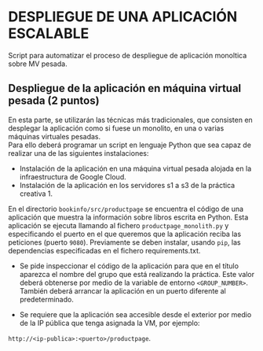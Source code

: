 # DESPLIEGUE DE UNA APLICACIÓN ESCALABLE

Script para automatizar el proceso de despliegue de aplicación monoltica sobre MV pesada. 

## **Despliegue de la aplicación en máquina virtual pesada  (2 puntos)**
En  esta  parte,  se  utilizarán  las  técnicas  más  tradicionales,  que  consisten  en  desplegar  la 
aplicación como si fuese un monolito, en una o varias máquinas virtuales pesadas.  
Para ello deberá programar un script en lenguaje Python que sea capaz de realizar una de las 
siguientes instalaciones:

- Instalación de la aplicación en una máquina virtual pesada alojada en la infraestructura 
de Google Cloud. 
- Instalación de la aplicación en los servidores s1 a s3 de la práctica creativa 1.  

En el directorio `bookinfo/src/productpage` se encuentra el código de una aplicación que 
muestra la información sobre libros escrita en Python. Esta aplicación se ejecuta llamando al 
fichero `productpage_monolith.py` y especificando el puerto en el que queremos que la 
aplicación reciba las peticiones (puerto `9080`).  Previamente se deben instalar, usando `pip`, 
las dependencias especificadas en el fichero requirements.txt. 
 
- Se pide inspeccionar el código de la aplicación para que en el título aparezca el 
nombre del grupo que está realizando la práctica. Este valor deberá obtenerse por 
medio  de  la  variable  de  entorno `<GROUP_NUMBER>`.  También  deberá  arrancar  la 
aplicación en un puerto diferente al predeterminado. 
 
- Se requiere que la aplicación sea accesible desde el exterior por medio de la IP pública 
que tenga asignada la VM, por ejemplo:

`http://<ip-publica>:<puerto>/productpage`.
